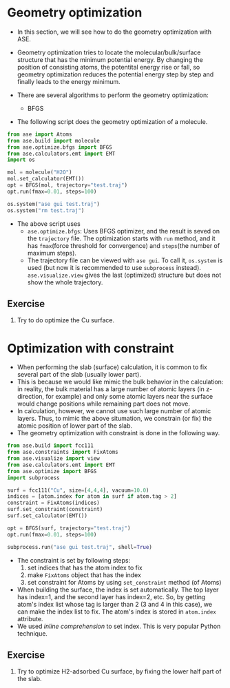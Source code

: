 # Geometry optimization
* In this section, we will see how to do the geometry optimization with ASE.
* Geometry optimization tries to locate the molecular/bulk/surface structure that has the minimum potential energy. By changing the position of consisting atoms, the potentital energy rise or fall, so geometry optimization reduces the potential energy step by step and finally leads to the energy minimum.
* There are several algorithms to perform the geometry optimization:
    + BFGS

* The following script does the geometry optimization of a molecule.

```python
from ase import Atoms
from ase.build import molecule
from ase.optimize.bfgs import BFGS
from ase.calculators.emt import EMT
import os

mol = molecule("H2O")
mol.set_calculator(EMT())
opt = BFGS(mol, trajectory="test.traj")
opt.run(fmax=0.01, steps=100)

os.system("ase gui test.traj")
os.system("rm test.traj")
```

* The above script uses
    * `ase.optimize.bfgs`: Uses BFGS optimizer, and the result is seved on the `trajectory` file. The optimization starts with `run` method, and it has `fmax`(force threshold for convergence) and `steps`(the number of maximum steps).
    * The trajectory file can be viewed with `ase gui`. To call it, `os.system` is used (but now it is recommended to use `subprocess` instead). `ase.visualize.view` gives the last (optimized) structure but does not show the whole trajectory.

## Exercise
1. Try to do optimize the Cu surface.

# Optimization with constraint
* When performing the slab (surface) calculation, it is common to fix several part of the slab (usually lower part).
* This is because we would like mimic the bulk behavior in the calculation: in reality, the bulk material has a large number of atomic layers (in z-direction, for example) and only some atomic layers near the surface would change positions while remaining part does not move.
* In calculation, however, we cannot use such large number of atomic layers. Thus, to mimic the above situmation, we constrain (or fix) the atomic position of lower part of the slab.
* The geometry optimization with constraint is done in the following way.

```python
from ase.build import fcc111
from ase.constraints import FixAtoms
from ase.visualize import view
from ase.calculators.emt import EMT
from ase.optimize import BFGS
import subprocess

surf = fcc111("Cu", size=[4,4,4], vacuum=10.0)
indices = [atom.index for atom in surf if atom.tag > 2]
constraint = FixAtoms(indices)
surf.set_constraint(constraint)
surf.set_calculator(EMT())

opt = BFGS(surf, trajectory="test.traj")
opt.run(fmax=0.01, steps=100)

subprocess.run("ase gui test.traj", shell=True)
```

* The constraint is set by following steps:
    1. set indices that has the atom index to fix
    2. make `FixAtoms` object that has the index
    3. set constraint for Atoms by using `set_constraint` method (of Atoms)
* When building the surface, the index is set automatically. The top layer has index=1, and the second layer has index=2, etc. So, by getting atom's index list whose tag is larger than 2 (3 and 4 in this case), we can make the index list to fix. The atom's index is stored in `atom.index` attribute.
* We used *inline comprehension* to set index. This is very popular Python technique.

## Exercise
1. Try to optimize H2-adsorbed Cu surface, by fixing the lower half part of the slab.
